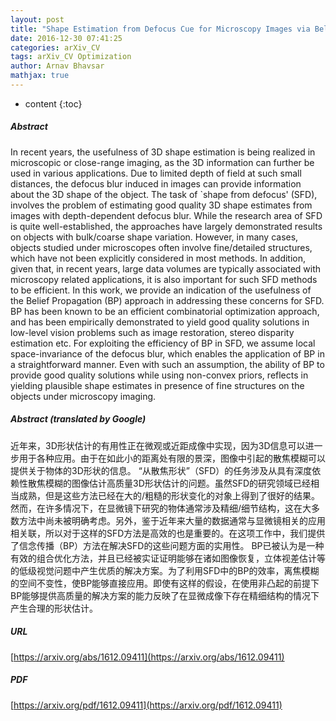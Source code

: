 ```yaml
---
layout: post
title: "Shape Estimation from Defocus Cue for Microscopy Images via Belief Propagation"
date: 2016-12-30 07:41:25
categories: arXiv_CV
tags: arXiv_CV Optimization
author: Arnav Bhavsar
mathjax: true
---
```


* content
{:toc}

##### Abstract
In recent years, the usefulness of 3D shape estimation is being realized in microscopic or close-range imaging, as the 3D information can further be used in various applications. Due to limited depth of field at such small distances, the defocus blur induced in images can provide information about the 3D shape of the object. The task of `shape from defocus' (SFD), involves the problem of estimating good quality 3D shape estimates from images with depth-dependent defocus blur. While the research area of SFD is quite well-established, the approaches have largely demonstrated results on objects with bulk/coarse shape variation. However, in many cases, objects studied under microscopes often involve fine/detailed structures, which have not been explicitly considered in most methods. In addition, given that, in recent years, large data volumes are typically associated with microscopy related applications, it is also important for such SFD methods to be efficient. In this work, we provide an indication of the usefulness of the Belief Propagation (BP) approach in addressing these concerns for SFD. BP has been known to be an efficient combinatorial optimization approach, and has been empirically demonstrated to yield good quality solutions in low-level vision problems such as image restoration, stereo disparity estimation etc. For exploiting the efficiency of BP in SFD, we assume local space-invariance of the defocus blur, which enables the application of BP in a straightforward manner. Even with such an assumption, the ability of BP to provide good quality solutions while using non-convex priors, reflects in yielding plausible shape estimates in presence of fine structures on the objects under microscopy imaging.

##### Abstract (translated by Google)
近年来，3D形状估计的有用性正在微观或近距成像中实现，因为3D信息可以进一步用于各种应用。由于在如此小的距离处有限的景深，图像中引起的散焦模糊可以提供关于物体的3D形状的信息。 “从散焦形状”（SFD）的任务涉及从具有深度依赖性散焦模糊的图像估计高质量3D形状估计的问题。虽然SFD的研究领域已经相当成熟，但是这些方法已经在大的/粗糙的形状变化的对象上得到了很好的结果。然而，在许多情况下，在显微镜下研究的物体通常涉及精细/细节结构，这在大多数方法中尚未被明确考虑。另外，鉴于近年来大量的数据通常与显微镜相关的应用相关联，所以对于这样的SFD方法是高效的也是重要的。在这项工作中，我们提供了信念传播（BP）方法在解决SFD的这些问题方面的实用性。 BP已被认为是一种有效的组合优化方法，并且已经被实证证明能够在诸如图像恢复，立体视差估计等的低级视觉问题中产生优质的解决方案。为了利用SFD中的BP的效率，离焦模糊的空间不变性，使BP能够直接应用。即使有这样的假设，在使用非凸起的前提下BP能够提供高质量的解决方案的能力反映了在显微成像下存在精细结构的情况下产生合理的形状估计。

##### URL
[https://arxiv.org/abs/1612.09411](https://arxiv.org/abs/1612.09411)

##### PDF
[https://arxiv.org/pdf/1612.09411](https://arxiv.org/pdf/1612.09411)

